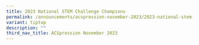 ```yaml
---
title: 2023 National STEM Challenge Champions
permalink: /announcements/acspression-november-2023/2023-national-stem-challenge-champions/
variant: tiptap
description: ""
third_nav_title: ACSpression November 2023
---
```


